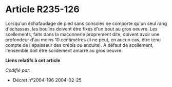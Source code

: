 # Article R235-126

Lorsqu'un échafaudage de pied sans consoles ne comporte qu'un seul rang d'échasses, les boulins doivent être fixés d'un bout
au gros oeuvre. Les scellements, faits dans la maçonnerie proprement dite, doivent avoir une profondeur d'au moins 10
centimètres (il ne peut, en aucun cas, être tenu compte de l'épaisseur des crépis ou enduits). A défaut de scellement,
l'ensemble doit être solidement amarré au gros oeuvre.

**Liens relatifs à cet article**

_Codifié par_:

  - Décret n°2004-196 2004-02-25
